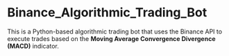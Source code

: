 # Binance_Algorithmic_Trading_Bot
This is a Python-based algorithmic trading bot that uses the Binance API to execute trades based on the **Moving Average Convergence Divergence (MACD)** indicator.
